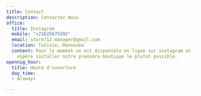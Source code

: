 ```yaml
---
title: Contact
description: Contactez Nous
office:
  title: Instagram
  mobile: "+21625675592"
  email: store712.manager@gmail.com
  location: Tunisie, Mannouba
  content: Pour le moment on est disponible en ligne sur instagram et facebook , on
    espére installer notre premiére boutique le plutot possible.
opennig_hour:
  title: Heure d'ouverture
  day_time:
  - Alaways

---
```

